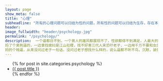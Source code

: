 ```yaml
---
layout: page
show_meta: false
title: "心理"
subheadline: "所有的心理问题可以归结为性的问题，所有性的问题可以归结为生存，存在本身的问题。"
header:
image_fullwidth: "header/psychology.jpg"
permalink: "/psychology/"
description:  一个逼都日不到，一个男人的雄风都展现不了，性欲都得不到满足，人最大的欲望你都压抑，这样人，人活着有什么动力？怎么可能获得成功？
妈了个臭狗逼的，一边拿找媳妇是江山社稷，找不好害三代人来恐吓老子，一边用千万不要和女的发生性关系，要对别人负责来压老子，还要老子找个丑的，
妈的个贱逼，从来没问过老子一句话，没问过老子想找什么样的，说么逼都不听不鸟，沉默，装傻逼。妈了个逼的，贱逼。
---
```


<ul>
    {% for post in site.categories.psychology %}
    <li><a href="{{ site.url }}{{ site.baseurl }}{{ post.url }}">{{ post.title }}</a></li>
    {% endfor %}
</ul>